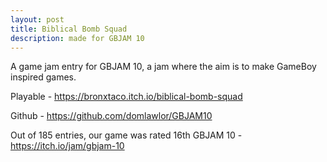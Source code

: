 ```yaml
---
layout: post
title: Biblical Bomb Squad
description: made for GBJAM 10
---
```


A game jam entry for GBJAM 10, a jam where the aim is to make GameBoy inspired games.

Playable - https://bronxtaco.itch.io/biblical-bomb-squad

Github - https://github.com/domlawlor/GBJAM10

Out of 185 entries, our game was rated 16th
GBJAM 10 - https://itch.io/jam/gbjam-10